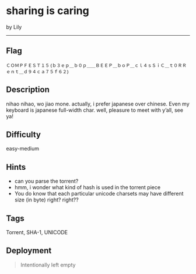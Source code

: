 # sharing is caring

by Lily

---

## Flag

```
ＣＯＭＰＦＥＳＴ１５｛ｂ３ｅｐ＿ｂ０ｐ＿＿ＢＥＥＰ＿ｂｏＰ＿ｃｌ４ｓＳｉＣ＿ｔ０ＲＲｅｎｔ＿ｄ９４ｃａ７５ｆ６２｝
```

## Description
nihao nihao, wo jiao mone. actually, i prefer japanese over chinese. Even my keyboard is japanese full-width char. well, pleasure to meet with y’all, see ya!

## Difficulty
easy-medium

## Hints
* can you parse the torrent?
* hmm, i wonder what kind of hash is used in the torrent piece
* You do know that each particular unicode charsets may have different size (in byte) right? right??

## Tags
Torrent, SHA-1, UNICODE
## Deployment
> Intentionally left empty

